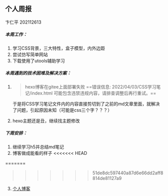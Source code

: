 ## 个人周报

卞仁平 202112613

##### 本周工作：

1. 学习CSS背景，三大特性，盒子模型，内外边距
2. 尝试仿写简单网站
3. 下载使用了utools辅助学习

##### 本周遇到的技术困难及解决方案：

1. > hexo博客在gitee上面部署失败
==错误信息: 2022/04/03/CSS学习笔记/index.html 可能包含违禁违规内容，请排查调整后再行重试。==
   
   于是将CSS学习笔记文件内的内容直接剪切到了之前的md文章里面，就解决了问题，引起原因未知（可能是css三个字？？？）
2. hexo主题还是丑，继续找主题修改

##### 下周安排：

1. 继续学习h5并总结md笔记
2. 博客做成能看的样子
<<<<<<< HEAD
   
=======
>>>>>>> 51de8dc597440a87d6e66dd2aff8814de81127a9
3. [个人博客](http://l-h-x.gitee.io/)